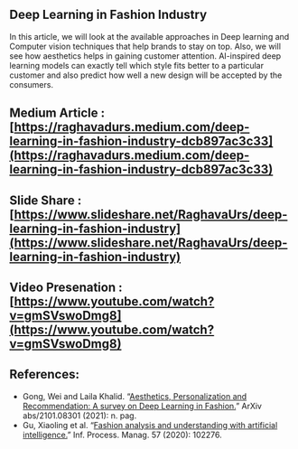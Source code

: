 Deep Learning in Fashion Industry
-
In this article, we will look at the available approaches in Deep learning and Computer vision techniques that help brands to stay on top. Also, we will see how aesthetics helps in gaining customer attention. AI-inspired deep learning models can exactly tell which style fits better to a particular customer and also predict how well a new design will be accepted by the consumers.

Medium Article : [https://raghavadurs.medium.com/deep-learning-in-fashion-industry-dcb897ac3c33](https://raghavadurs.medium.com/deep-learning-in-fashion-industry-dcb897ac3c33)
-
Slide Share : [https://www.slideshare.net/RaghavaUrs/deep-learning-in-fashion-industry](https://www.slideshare.net/RaghavaUrs/deep-learning-in-fashion-industry)
-
Video Presenation : [https://www.youtube.com/watch?v=gmSVswoDmg8](https://www.youtube.com/watch?v=gmSVswoDmg8) 
-

References:
-
* Gong, Wei and Laila Khalid. “[Aesthetics, Personalization and Recommendation: A survey on Deep Learning in Fashion.](https://arxiv.org/pdf/2101.08301.pdf)” ArXiv abs/2101.08301 (2021): n. pag.
* Gu, Xiaoling et al. “[Fashion analysis and understanding with artificial intelligence.](https://www.sciencedirect.com/science/article/abs/pii/S0306457319315511)” Inf. Process. Manag. 57 (2020): 102276.
